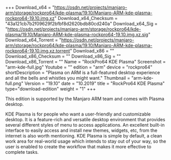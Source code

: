 +++
Download_x64 = "https://osdn.net/projects/manjaro-arm/storage/rockpro64/kde-plasma/19.10/Manjaro-ARM-kde-plasma-rockpro64-19.10.img.xz"
Download_x64_Checksum = "43a121cb7b2f09629f2bfbf8d2620bdb80cd240a"
Download_x64_Sig = "https://osdn.net/projects/manjaro-arm/storage/rockpro64/kde-plasma/19.10/Manjaro-ARM-kde-plasma-rockpro64-19.10.img.xz.sig"
Download_x64_Torrent = "https://osdn.net/projects/manjaro-arm/storage/rockpro64/kde-plasma/19.10/Manjaro-ARM-kde-plasma-rockpro64-19.10.img.xz.torrent"
Download_x86 = ""
Download_x86_Checksum = ""
Download_x86_Sig = ""
Download_x86_Torrent = ""
Name = "RockPro64 KDE Plasma"
Screenshot = "arm-kde-full.jpg"
Youtube = ""
edition = "arm"
device = "rockpro64"
shortDescription = "Plasma on ARM is a full-featured desktop experience and all the bells and whistles you might want."
Thumbnail = "arm-kde-full.png"
Version = "19.10"
date = "10.2019"
title = "RockPro64 KDE Plasma"
type="download-edition"
weight = "1"
+++

This edition is supported by the Manjaro ARM team and comes with Plasma desktop.

KDE Plasma is for people who want a user-friendly and customizable desktop. It is a feature-rich and versatile desktop environment that provides several different styles of menu to access applications. An excellent built-in interface to easily access and install new themes, widgets, etc, from the internet is also worth mentioning. KDE Plasma is simple by default, a clean work area for real-world usage which intends to stay out of your way, so the user is enabled to create the workflow that makes it more effective to complete tasks.

